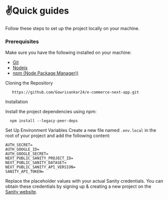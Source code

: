 <h1>✌️Quick guides</h1>

Follow these steps to set up the project locally on your machine.

<h3>Prerequisites</h3>

Make sure you have the following installed on your machine:

<ul>
  <li key=1>
    <a href='https://git-scm.com/'>
       Git
    </a>
  </li>
  <li key=2>
    <a href='https://nodejs.org/en'>
       Nodejs
    </a>
  </li>
  <li key=3>
    <a href='https://www.npmjs.com/'>
       npm (Node Package Manager))
    </a>
    </li>
</ul>

Cloning the Repository

```
   https://github.com/Gowrisankar24/e-commerce-next-app.git
```

Installation

Install the project dependencies using npm:
```
  npm install --legacy-peer-deps
```

Set Up Environment Variables
Create a new file named <code>.env.local</code> in the root of your project and add the following content:
```
AUTH_SECRET=
AUTH_GOOGLE_ID=
AUTH_GOOGLE_SECRET=
NEXT_PUBLIC_SANITY_PROJECT_ID=
NEXT_PUBLIC_SANITY_DATASET=
NEXT_PUBLIC_SANITY_API_VERSION=
SANITY_API_TOKEN=
```
Replace the placeholder values with your actual Sanity credentials. You can obtain these credentials by signing up & creating a new project on the <a href='https://www.sanity.io/'>Sanity website</a>.
